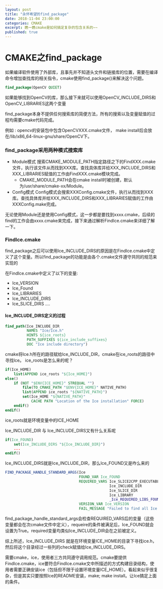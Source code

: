 ```yaml
---
layout: post
title: "永怀希望的find_package"
date: 2018-11-04 23:00:00
categories: CMAKE
excerpt: 瞧一瞧cmake是如何搞定复杂的包含关系的~~
published: true
---
```


# CMAKE之find_package

如果编译软件使用了外部库，且事先并不知道头文件和链接库的位置，需要在编译命令增加查找库的相关指令，cmake使用find_package()来解决这个问题。
```cmake
find_package(OpenCV QUIET)
```
如果能够找到OpenCV的库，那么接下来就可以使用OpenCV_INCLUDE_DIRS和OpenCV_LIBRARIES这两个变量

find_package本身不提供任何搜索库的简便方法，所有的搜索以及变量赋值的过程均需要cmake代码完成。

例如 : opencv的安装包中包含OpenCVXXX.cmake文件， make install后会放在/lib/x86_64-linux-gnu/share/OpenCV下。

### find_package采用两种模式搜索库
+ Module模式
搜索CMAKE_MODULE_PATH指定路径之下的FindXXX.cmake文件，执行该文件从而找到XXX库。查找具体库并给XXX_INCLUDE_DIRS和XXX_LIBRARIES赋值的工作由FindXXX.cmake模块完成。
	+ CMAKE_MODULE_PATH会在cmake install时被创建，默认为/usr/share/cmake-xx/Module。
+ Config模式
Config模式会搜索XXXConfig.cmake文件，执行从而找到XXX库。查找具体库并给XXX_INCLUDE_DIRS和XXX_LIBRARIES赋值的工作由XXXConfig.make完成。

无论使用Module还是使用Config模式，这一步都是要找到xxxx.cmake，后续的find的工作会由xxxx.cmake来完成，接下来通过解析FindIce.cmake来详细了解一下。
### FindIce.cmake 
find_package之后可以使用Ice_INCLUDE_DIRS的原因是在FindIce.cmake中定义了这个变量。所以find_package的功能是由各个.cmake文件遵守共同的规范来实现的

在FindIce.cmake中定义了以下的变量:
+ Ice_VERSION
+ Ice_Found
+ Ice_LIBRARIES
+ Ice_INCLUDE_DIRS
+ Ice_SLICE_DIRS
....

#### Ice_INCLUDE_DIRS定义的过程
```cmake
find_path(Ice_INCLUDE_DIR
		  NAMES "Ice/Ice.h"
		  HINTS ${ice_roots}
		  PATH_SUFFIXES ${ice_include_suffixes}
		  DOC "Ice include directory")
```
cmake将Ice.h所在的路径赋给Ice_INCLUDE_DIR，cmake在ice_roots的路径中寻找Ice。
ice_roots是怎么来的呢？
```cmake
if(Ice_HOME)
	list(APPEND ice_roots "${Ice_HOME}")
else()
	if (NOT "$ENV{ICE_HOME}" STREQUAL "")
		file(TO_CMAKE_PATH "$ENV{ICE_HOME}" NATIVE_PATH)
		list(APPEND ice_roots "${NATIVE_PATH}")
		set(Ice_HOME "${NATIVE_PATH}"
			CACHE PATH "Location of the Ice installation" FORCE)
	endif()
endif()
```
ice_roots就是环境变量中的ICE_HOME

Ice_INCLUDE_DIR 与 Ice_INCLUDE_DIRS又有什么关系呢
```cmake
if(Ice_FOUND)
	set(Ice_INCLUDE_DIRS "${Ice_INCLUDE_DIR}")
	...
endif()
```
Ice_INCLUDE_DIRS就是Ice_INCLUDE_DIR，那么Ice_FOUND又是咋么来的
```cmake
FIND_PACKAGE_HANDLE_STANDARD_ARGS(Ice
								  FOUND_VAR Ice_FOUND
								  REQUIRED_VARS Ice_SLICE2CPP_EXECUTABLE
												Ice_INCLUDE_DIR
												Ice_SLICE_DIR
												Ice_LIBRARY
												_Ice_REQUIRED_LIBS_FOUND
								  VERSION_VAR Ice_VERSION
								  FAIL_MESSAGE "Failed to find all Ice components")
```
find_package_handle_standard_args会检查REQUIRED_VARS后的变量（这些变量都会在次cmake文件中定义），requeire的条件被满足后，Ice_FOUND就会设置为True。required变量均类似Ice_INCLUDE_DIR会在之前被定义。

综上所述，Ice_INCLUDE_DIRS 就是在环境变量ICE_HOME的目录下寻找ice.h，然后将这个目录经过一些列的check赋值给Ice_INCLUDE_DIRS。

需要cmake，ice，使用者三方共同遵守调用规范。cmake要提供FindIce.cmake，ice要符合FindIce.cmake文中所描述的方式构建目录结构，使用者需要正确安装ice（包括但不限于设置环境变量ICE_HOME）。看起来似乎很复杂，但是其实只要按照Ice的README安装，make; make install。让Ice搞定上面的条件。
